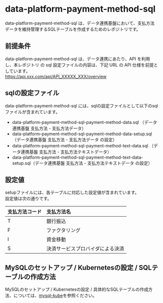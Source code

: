 # data-platform-payment-method-sql  
data-platform-payment-method-sql は、データ連携基盤において、支払方法データを維持管理するSQLテーブルを作成するためのレポジトリです。  

## 前提条件  
data-platform-payment-method-sql は、データ連携にあたり、API を利用し、本レポジトリ の sql 設定ファイルの内容は、下記 URL の API 仕様を前提としています。  
https://api.xxx.com/api/API_XXXXX_XXX/overview  

## sqlの設定ファイル
data-platform-payment-method-sql には、sqlの設定ファイルとして以下のsqlファイルが含まれています。  

* data-platform-payment-method-sql-payment-method-data.sql （データ連携基盤 支払方法 - 支払方法データ）
* data-platform-payment-method-sql-payment-method-data-setup.sql（データ連携基盤 支払方法 - 支払方法データ の設定）
* data-platform-payment-method-sql-payment-method-text-data.sql （データ連携基盤 支払方法 - 支払方法テキストデータ）
* data-platform-payment-method-sql-payment-method-text-data-setup.sql（データ連携基盤 支払方法 - 支払方法テキストデータ の設定）

## 設定値
setupファイルには、各テーブルに対応した設定値が含まれています。  
設定値は次の通りです。  

| 支払方法コード      | 支払方法名         |
| :-------- | :----------------------------- |
| T  | 銀行振込                               |
| F  | ファクタリング                          |
| I  | 資金移動                               |
| S  | 決済サービスプロバイダによる決済         |

## MySQLのセットアップ / Kubernetesの設定 / SQLテーブルの作成方法
MySQLのセットアップ / Kubernetesの設定 / 具体的なSQLテーブルの作成方法、については、[mysql-kube](https://github.com/latonaio/mysql-kube)を参照ください。